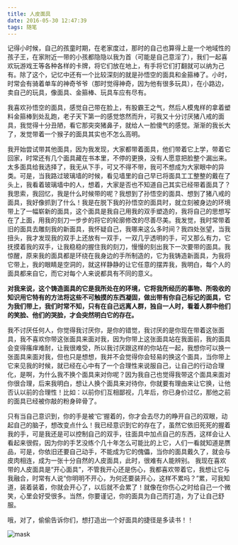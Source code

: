 ```yaml
---
title: 人皮面具
date: 2016-05-30 12:47:39
tags: 随笔
---
```


记得小时候，自己的孩童时期，在老家度过，那时的自己也算得上是一个地域性的孩子王，在家附近一带的小孩都隐隐以我为首（可能是自己意淫了），我们一起喜欢玩游戏王等各种各样的卡牌，将它们放在地上，有手将它们打翻就可以纳为己有。除了这个，记忆中还有一个比较深刻的就是孙悟空的面具和金箍棒了。小时，时常会有骑着单车的神奇爷爷（那时觉得神奇，因为他有很多玩具），在小路边，卖自己的玩具，像面具、金箍棒、玩具车应有尽有。

我喜欢孙悟空的面具，感觉自己带在脸上，有股霸王之气，然后人模鬼样的拿着塑料金箍棒到处乱跑，老子天下第一的感觉悠然而升，可我又十分讨厌猪八戒的面具，我觉得十分丑陋，看它那突突猪鼻子，就给人一脸傻气的感觉。渐渐的我长大了，发觉带着一个猴子的面具其实也不怎么高明。

我开始尝试带其他面具，因为我发现，大家都带着面具，他们带着它上学，带着它回家，时常还有几个面具藏在书本里，不停的更换，没有人愿意把脸整个漏出来。太多面具给我选择了，我无从下手，可又不得不带，我可不想成为大家眼中的异类。可是，当我路过玻璃墙的时候，看见墙里的自己早已将面具工工整整的戴在了头上，我看着玻璃墙中的人，想着，大家是否也不知道自己其实已经带着面具了？我思索，我回忆，我是什么时候带的呢？我想到了孙悟空的面具、想到了猪八戒的面具，我好像抓到了什么！我是在脱下我的孙悟空的面具时，就立刻被身边的环境带上了一幅崭新的面具，这个面具是我自己用我的双手塑造的，我将自己的思想写在了上面，用我的刻刀一步步的将它的轮廓修改的尽善尽美。我发觉，我时常带着旧的面具去雕刻我的新面具，我怀疑自己，我哪来这么多时间？我四处张望，当我扭头，我才发现我的双手上还放有一双手，一双几乎透明的手，可又那么有力，它抚摸着我的双手，让我稳稳的握住我的刻刀，慢慢的刻出我下一次要带的面具。我惊醒，原来我的面具都是环绕在我身边的手所制造的，它为我铸造新面具，为我将它带上，我的眼睛是空洞的，就这样静静的让它任意的摆弄我，我明白，每个人的面具都来自它，而它对每个人来说都具有不同的意义。

**对我来说，这个铸造面具的它是我所处在的环境，它将我所经历的事物、所吸收的知识用它特有的方法将这些不可触摸的东西凝固，做出带有你自己标记的面具，它为我们带上，我们时常不知，只有在自己远离人群，独自一人时，看着人群中他们的笑脸、他们的哭脸，才会突然明白它的存在。**

我不讨厌任何人，你觉得我讨厌你，是你的错觉，我讨厌的是你现在带着这张面具，我不喜欢你带这张面具来面对我，因为你带上这张面具站在我面前，我的面具会变得瘙痒难耐，让我很难受，所以我讨厌跟这样的你站在一起，我想你可以换一张面具来面对我，但也只是想想，我并不会觉得你会轻易的换这个面具，当你带上它来见我的时候，就已经在心中有了一个合理性来说服自己，让自己的行动合理化，是啊，为什么我不换个面具来对你呢？因为我自己也觉得我带这个面具来面对你很合理，后来我明白，想让人换个面具来对待你，你就要有理由来让它换，让他否认以前的合理性！比如：以前你们互相鄙视，几年后，你已身价过亿，那他之前的面具已经被你敲的粉身碎骨了。

只有当自己意识到，你的手是被‘它’握着的，你才会去尽力的睁开自己的双眼，动起自己的脑子，想改变点什么！我已经意识到它的存在了，虽然它依旧死死的握着我的手，可是我还是可以控制自己的双手，往面具中加点自己的东西，这样会让人看起来很假，因为你的手艺没练个几十年怎么可能比的上它，人们一看就知道是赝品，可是，你依旧还要自己动手，不能成为它的傀儡，当你的面具戴久了，就会与皮肉相连，成为一张十分自然的人皮面具，此时，很难有人能辨别。
我现在喜欢带的人皮面具是“开心面具”，不管我开心还是伤心，我都喜欢带着它，我想让它与我融合，时常有人说“你明明不开心，为何还要装开心，这样不累吗？”累，可我知道，装着装着，你就会开心了，以后就不会累了！就像在你伤心之时给自己一个微笑，心里会好受很多。当然，你要谨记，你的面具为自己而打造，为了让自己舒服。

哦，对了，偷偷告诉你们，想打造出一个好面具的捷径是多读书！！

![mask](http://obfs4iize.bkt.clouddn.com/%E5%8D%9A%E5%AE%A2%E5%A4%B4%E5%83%8F.jpg)


